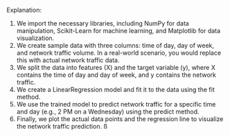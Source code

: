 Explanation:

1. We import the necessary libraries, including NumPy for data manipulation, Scikit-Learn for machine learning, and Matplotlib for data visualization.
2. We create sample data with three columns: time of day, day of week, and network traffic volume. In a real-world scenario, you would replace this with actual network traffic data.
3. We split the data into features (X) and the target variable (y), where X contains the time of day and day of week, and y contains the network traffic.
4. We create a LinearRegression model and fit it to the data using the fit method.
5. We use the trained model to predict network traffic for a specific time and day (e.g., 2 PM on a Wednesday) using the predict method.
6. Finally, we plot the actual data points and the regression line to visualize the network traffic prediction.
ß
